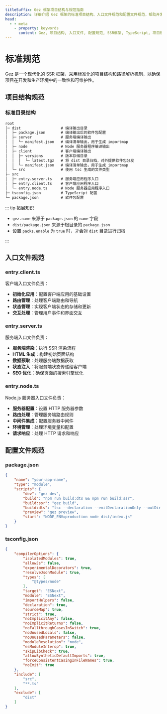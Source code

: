 ```yaml
---
titleSuffix: Gez 框架项目结构与规范指南
description: 详细介绍 Gez 框架的标准项目结构、入口文件规范和配置文件规范，帮助开发者构建规范化、可维护的 SSR 应用。
head:
  - - meta
    - property: keywords
      content: Gez, 项目结构, 入口文件, 配置规范, SSR框架, TypeScript, 项目规范, 开发标准
---
```


# 标准规范

Gez 是一个现代化的 SSR 框架，采用标准化的项目结构和路径解析机制，以确保项目在开发和生产环境中的一致性和可维护性。

## 项目结构规范

### 标准目录结构

```txt
root
│─ dist                  # 编译输出目录
│  ├─ package.json       # 编译输出后的软件包配置
│  ├─ server             # 服务端编译输出
│  │  └─ manifest.json   # 编译清单输出，用于生成 importmap
│  ├─ node               # Node 服务器程序编译输出
│  ├─ client             # 客户端编译输出
│  │  ├─ versions        # 版本存储目录
│  │  │  └─ latest.tgz   # 将 dist 目录归档，对外提供软件包分发
│  │  └─ manifest.json   # 编译清单输出，用于生成 importmap
│  └─ src                # 使用 tsc 生成的文件类型
├─ src
│  ├─ entry.server.ts    # 服务端应用程序入口
│  ├─ entry.client.ts    # 客户端应用程序入口
│  └─ entry.node.ts      # Node 服务器应用程序入口
├─ tsconfig.json         # TypeScript 配置
└─ package.json          # 软件包配置
```

::: tip 拓展知识
- `gez.name` 来源于 `package.json` 的 `name` 字段
- `dist/package.json` 来源于根目录的 `package.json`
- 设置 `packs.enable` 为 `true` 时，才会对 `dist` 目录进行归档

:::

## 入口文件规范

### entry.client.ts
客户端入口文件负责：
- **初始化应用**：配置客户端应用的基础设置
- **路由管理**：处理客户端路由和导航
- **状态管理**：实现客户端状态的存储和更新
- **交互处理**：管理用户事件和界面交互

### entry.server.ts
服务端入口文件负责：
- **服务端渲染**：执行 SSR 渲染流程
- **HTML 生成**：构建初始页面结构
- **数据预取**：处理服务端数据获取
- **状态注入**：将服务端状态传递给客户端
- **SEO 优化**：确保页面的搜索引擎优化

### entry.node.ts
Node.js 服务器入口文件负责：
- **服务器配置**：设置 HTTP 服务器参数
- **路由处理**：管理服务端路由规则
- **中间件集成**：配置服务器中间件
- **环境管理**：处理环境变量和配置
- **请求响应**：处理 HTTP 请求和响应

## 配置文件规范

### package.json

```json title="package.json"
{
    "name": "your-app-name",
    "type": "module",
    "scripts": {
        "dev": "gez dev",
        "build": "npm run build:dts && npm run build:ssr",
        "build:ssr": "gez build",
        "build:dts": "tsc --declaration --emitDeclarationOnly --outDir dist/src",
        "preview": "gez preview",
        "start": "NODE_ENV=production node dist/index.js"
    }
}
```

### tsconfig.json

```json title="tsconfig.json"
{
    "compilerOptions": {
        "isolatedModules": true,
        "allowJs": false,
        "experimentalDecorators": true,
        "resolveJsonModule": true,
        "types": [
            "@types/node"
        ],
        "target": "ESNext",
        "module": "ESNext",
        "importHelpers": false,
        "declaration": true,
        "sourceMap": true,
        "strict": true,
        "noImplicitAny": false,
        "noImplicitReturns": false,
        "noFallthroughCasesInSwitch": true,
        "noUnusedLocals": false,
        "noUnusedParameters": false,
        "moduleResolution": "node",
        "esModuleInterop": true,
        "skipLibCheck": true,
        "allowSyntheticDefaultImports": true,
        "forceConsistentCasingInFileNames": true,
        "noEmit": true
    },
    "include": [
        "src",
        "**.ts"
    ],
    "exclude": [
        "dist"
    ]
}
```